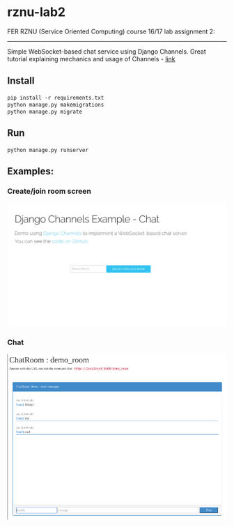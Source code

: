 # rznu-lab2
FER RZNU (Service Oriented Computing) course 16/17 lab assignment 2:

---
Simple WebSocket-based chat service using Django Channels.
Great tutorial explaining mechanics and  usage of Channels -  [link](https://blog.heroku.com/in_deep_with_django_channels_the_future_of_real_time_apps_in_django)

## Install
```
pip install -r requirements.txt
python manage.py makemigrations
python manage.py migrate
```

## Run
```
python manage.py runserver
```

## Examples:

### Create/join room screen
<img src="./example_imgs/mk_room.png" width="600">

### Chat
<img src="./example_imgs/demo_room.png" width="550">
